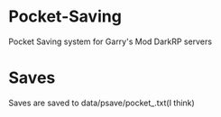 # Pocket-Saving
Pocket Saving system for Garry's Mod DarkRP servers

# Saves
Saves are saved to data/psave/pocket_<steamid>.txt(I think)
